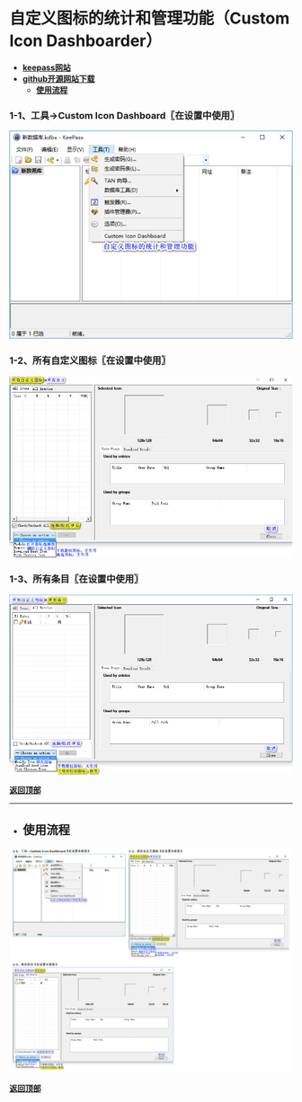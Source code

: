 # <a name="锚点0"></a>自定义图标的统计和管理功能（Custom Icon Dashboarder）
- [**keepass网站**](https://keepass.info/plugins.html#icondashb)
- [**github开源网站下载**](https://github.com/incognito1234/KeePass-Custom-Icon-Dashboarder/releases)
	- <a href="#锚点1">**使用流程**</a>
### 1-1、工具→Custom Icon Dashboard〖在设置中使用〗
<p><img src="/图片/自定义图标的统计和管理功能（Custom Icon Dashboarder）/1-1、工具→Custom Icon Dashboard〖在设置中使用〗.png" alt="/图片/自定义图标的统计和管理功能（Custom Icon Dashboarder）/1-1、工具→Custom Icon Dashboard〖在设置中使用〗.png"/></p>

### 1-2、所有自定义图标〖在设置中使用〗
<p><img src="/图片/自定义图标的统计和管理功能（Custom Icon Dashboarder）/1-2、所有自定义图标〖在设置中使用〗.png" alt="/图片/自定义图标的统计和管理功能（Custom Icon Dashboarder）/1-2、所有自定义图标〖在设置中使用〗.png"/></p>

### 1-3、所有条目〖在设置中使用〗
<p><img src="/图片/自定义图标的统计和管理功能（Custom Icon Dashboarder）/1-3、所有条目〖在设置中使用〗.png" alt="/图片/自定义图标的统计和管理功能（Custom Icon Dashboarder）/1-3、所有条目〖在设置中使用〗.png"/></p>

<a name="锚点1"></a><a href="#锚点0">**返回顶部**</a>
______________________________________________________________________________
- ## 使用流程
<p><img src="/图片/自定义图标的统计和管理功能（Custom Icon Dashboarder）/使用流程.png" alt="/图片/自定义图标的统计和管理功能（Custom Icon Dashboarder）/使用流程.png"/></p>

<a href="#锚点0">**返回顶部**</a>